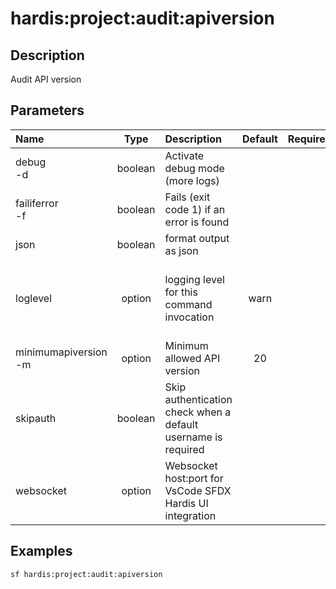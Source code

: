 <!-- This file has been generated with command 'sf hardis:doc:plugin:generate'. Please do not update it manually or it may be overwritten -->
# hardis:project:audit:apiversion

## Description

Audit API version

## Parameters

| Name                     |  Type   | Description                                                   | Default | Required |                        Options                        |
|:-------------------------|:-------:|:--------------------------------------------------------------|:-------:|:--------:|:-----------------------------------------------------:|
| debug<br/>-d             | boolean | Activate debug mode (more logs)                               |         |          |                                                       |
| failiferror<br/>-f       | boolean | Fails (exit code 1) if an error is found                      |         |          |                                                       |
| json                     | boolean | format output as json                                         |         |          |                                                       |
| loglevel                 | option  | logging level for this command invocation                     |  warn   |          | trace<br/>debug<br/>info<br/>warn<br/>error<br/>fatal |
| minimumapiversion<br/>-m | option  | Minimum allowed API version                                   |   20    |          |                                                       |
| skipauth                 | boolean | Skip authentication check when a default username is required |         |          |                                                       |
| websocket                | option  | Websocket host:port for VsCode SFDX Hardis UI integration     |         |          |                                                       |

## Examples

```shell
sf hardis:project:audit:apiversion
```



